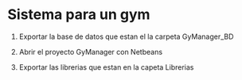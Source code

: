 # Sistema para un gym

1. Exportar la base de datos que estan el la carpeta GyManager_BD

2. Abrir el proyecto GyManager con Netbeans

3. Exportar las librerias que estan en la capeta Librerias
